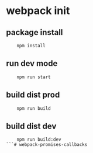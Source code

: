 # webpack init

## package install
```
    npm install
```

## run dev mode 
```
    npm run start  
```

## build dist prod
```
    npm run build
```

## build dist dev
```
    npm run build:dev
```# webpack-promises-callbacks
